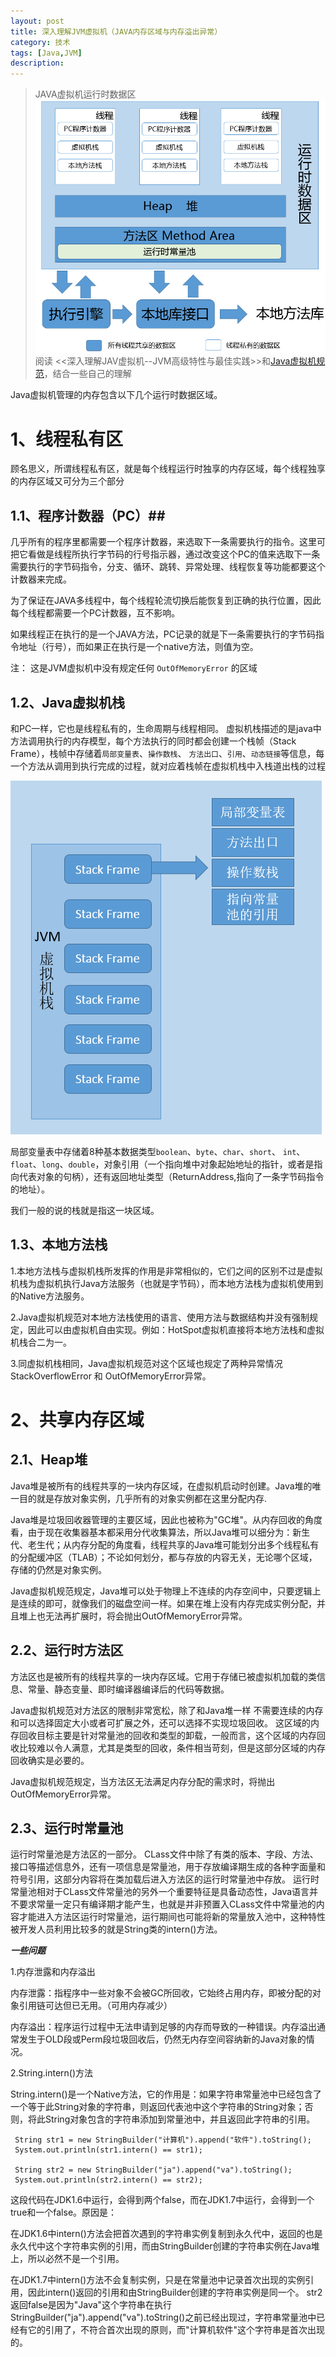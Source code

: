 ```yaml
---
layout: post
title: 深入理解JVM虚拟机（JAVA内存区域与内存溢出异常）
category: 技术
tags: [Java,JVM]
description: 
---
```


> JAVA虚拟机运行时数据区
><a class="group" rel="group1" href="/assets/img/blogimg/java_memory.png"><img src="/assets/img/blogimg/java_memory.png" alt=""></a>
> 阅读 <<深入理解JAV虚拟机--JVM高级特性与最佳实践>>和[Java虚拟机规范](http://docs.oracle.com/javase/specs/jvms/se8/html/index.html)，结合一些自己的理解


Java虚拟机管理的内存包含以下几个运行时数据区域。

# 1、线程私有区 #

顾名思义，所谓线程私有区，就是每个线程运行时独享的内存区域，每个线程独享的内存区域又可分为三个部分

## 1.1、程序计数器（PC）##

几乎所有的程序里都需要一个程序计数器，来选取下一条需要执行的指令。这里可把它看做是线程所执行字节码的行号指示器，通过改变这个PC的值来选取下一条需要执行的字节码指令，分支、循环、跳转、异常处理、线程恢复等功能都要这个计数器来完成。

为了保证在JAVA多线程中，每个线程轮流切换后能恢复到正确的执行位置，因此每个线程都需要一个PC计数器，互不影响。

如果线程正在执行的是一个JAVA方法，PC记录的就是下一条需要执行的字节码指令地址（行号），而如果正在执行是一个native方法，则值为空。

注： 这是JVM虚拟机中没有规定任何 `OutOfMemoryError` 的区域


## 1.2、Java虚拟机栈 ##

和PC一样，它也是线程私有的，生命周期与线程相同。 虚拟机栈描述的是java中方法调用执行的内存模型，每个方法执行的同时都会创建一个栈帧（Stack Frame），栈帧中存储着`局部变量表`、`操作数栈`、	`方法出口`、`引用`、`动态链接`等信息，每一个方法从调用到执行完成的过程，就对应着栈帧在虚拟机栈中入栈道出栈的过程

<a class="group" rel="group1" href="/assets/img/blogimg/StackFrame.png"><img src="/assets/img/blogimg/StackFrame.png" alt=""></a>

局部变量表中存储着8种基本数据类型`boolean`、`byte`、`char`、`short`、
`int`、`float`、`long`、`double`，对象引用（一个指向堆中对象起始地址的指针，或者是指向代表对象的句柄），还有返回地址类型（ReturnAddress,指向了一条字节码指令的地址）。

我们一般的说的栈就是指这一块区域。

## 1.3、本地方法栈 ##

1.本地方法栈与虚拟机栈所发挥的作用是非常相似的，它们之间的区别不过是虚拟机栈为虚拟机执行Java方法服务（也就是字节码），而本地方法栈为虚拟机使用到的Native方法服务。

2.Java虚拟机规范对本地方法栈使用的语言、使用方法与数据结构并没有强制规定，因此可以由虚拟机自由实现。例如：HotSpot虚拟机直接将本地方法栈和虚拟机栈合二为一。

3.同虚拟机栈相同，Java虚拟机规范对这个区域也规定了两种异常情况StackOverflowError 和 OutOfMemoryError异常。


	
# 2、共享内存区域 #

## 2.1、Heap堆 ##

Java堆是被所有的线程共享的一块内存区域，在虚拟机启动时创建。Java堆的唯一目的就是存放对象实例，几乎所有的对象实例都在这里分配内存.

Java堆是垃圾回收器管理的主要区域，因此也被称为"GC堆"。从内存回收的角度看，由于现在收集器基本都采用分代收集算法，所以Java堆可以细分为：新生代、老生代；从内存分配的角度看，线程共享的Java堆可能划分出多个线程私有的分配缓冲区（TLAB）；不论如何划分，都与存放的内容无关，无论哪个区域，存储的仍然是对象实例。

Java虚拟机规范规定，Java堆可以处于物理上不连续的内存空间中，只要逻辑上是连续的即可，就像我们的磁盘空间一样。如果在堆上没有内存完成实例分配，并且堆上也无法再扩展时，将会抛出OutOfMemoryError异常。


## 2.2、运行时方法区 ##

方法区也是被所有的线程共享的一块内存区域。它用于存储已被虚拟机加载的类信息、常量、静态变量、即时编译器编译后的代码等数据。

Java虚拟机规范对方法区的限制非常宽松，除了和Java堆一样 不需要连续的内存和可以选择固定大小或者可扩展之外，还可以选择不实现垃圾回收。
这区域的内存回收目标主要是针对常量池的回收和类型的卸载，一般而言，这个区域的内存回收比较难以令人满意，尤其是类型的回收，条件相当苛刻，但是这部分区域的内存回收确实是必要的。

Java虚拟机规范规定，当方法区无法满足内存分配的需求时，将抛出OutOfMemoryError异常。

## 2.3、运行时常量池 ##

运行时常量池是方法区的一部分。
CLass文件中除了有类的版本、字段、方法、接口等描述信息外，还有一项信息是常量池，用于存放编译期生成的各种字面量和符号引用，这部分内容将在类加载后进入方法区的运行时常量池中存放。
运行时常量池相对于CLass文件常量池的另外一个重要特征是具备动态性，Java语言并不要求常量一定只有编译期才能产生，也就是并非预置入CLass文件中常量池的内容才能进入方法区运行时常量池，运行期间也可能将新的常量放入池中，这种特性被开发人员利用比较多的就是String类的intern()方法。


***一些问题***

1.内存泄露和内存溢出

内存泄露：指程序中一些对象不会被GC所回收，它始终占用内存，即被分配的对象引用链可达但已无用。（可用内存减少）

内存溢出：程序运行过程中无法申请到足够的内存而导致的一种错误。内存溢出通常发生于OLD段或Perm段垃圾回收后，仍然无内存空间容纳新的Java对象的情况。

2.String.intern()方法

String.intern()是一个Native方法，它的作用是：如果字符串常量池中已经包含了一个等于此String对象的字符串，则返回代表池中这个字符串的String对象；否则，将此String对象包含的字符串添加到常量池中，并且返回此字符串的引用。

	 String str1 = new StringBuilder("计算机").append("软件").toString();
	 System.out.println(str1.intern() == str1);
	
	 String str2 = new StringBuilder("ja").append("va").toString();
	 System.out.println(str2.intern() == str2);

这段代码在JDK1.6中运行，会得到两个false，而在JDK1.7中运行，会得到一个true和一个false。原因是：

在JDK1.6中intern()方法会把首次遇到的字符串实例复制到永久代中，返回的也是永久代中这个字符串实例的引用，而由StringBuilder创建的字符串实例在Java堆上，所以必然不是一个引用。

在JDK1.7中intern()方法不会复制实例，只是在常量池中记录首次出现的实例引用，因此intern()返回的引用和由StringBuilder创建的字符串实例是同一个。
str2返回false是因为"Java"这个字符串在执行StringBuilder("ja").append("va").toString()之前已经出现过，字符串常量池中已经有它的引用了，不符合首次出现的原则，而"计算机软件"这个字符串是首次出现的。